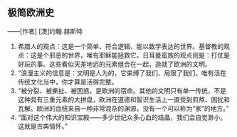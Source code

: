 ## 极简欧洲史

——[作者] [澳]约翰.赫斯特

1. 希腊人的观点：这是一个简单、符合逻辑、能以数学表达的世界。基督教的观点：这是个邪恶的世界，唯有耶稣能拯救它。日耳曼蛮族的观点则是：打仗是好玩的事。这些看似天差地远的元素组合在一起，造就了欧洲的文明。
2. “浪漫主义的信息是：文明是人为的，它束缚了我们、局限了我们，唯有活在传统文化当中，你才算是活得完整。
3. “被分裂、被撕扯、被困惑，是欧洲的宿命。其他的文明只有单一传统，不是这种具有三重元素的大拼盘，欧洲在道德和智识生活上一直受到煎熬、困扰和瓦解。欧洲的血统来自一种非常混杂的渊源，没有一个可以称为“家”的地方。”
4. “面对这个伟大的知识宝殿——多少世纪众多心血的结晶，我们会自觉渺小。这就是古典情怀。”